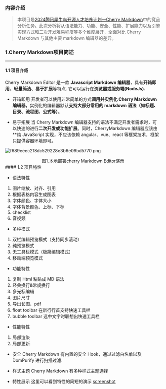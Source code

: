 
### 内容介绍

> 本项目是[2024腾讯犀牛鸟开源人才培养计划—Cherry Markdown](https://github.com/Tencent/OpenSourceTalent/issues/41)中的竞品分析任务。此次分析将从语法能力、功能、安全、性能、扩展能力以及引擎实现方式和二次开发难易程度等多个维度展开，全面对比 Cherry Markdown 与其他主要 markdown 编辑器的差异。


### 1.Cherry Markdown项目简述
---
#### 1.1 项目介绍

Cherry Markdown Editor 是一款 **Javascript Markdown 编辑器**，具有**开箱即用、轻量简洁、易于扩展**等特点. 它可以运行在**浏览器或服务端(NodeJs).**

- 开箱即用
开发者可以使用非常简单的方式**调用并实例化 Cherry Markdown 编辑器**，实例化的编辑器默认**支持大部分常用的 markdown 语法（如标题、目录、流程图、公式等）**。

- 易于拓展
当 Cherry Markdown 编辑器支持的语法不满足开发者需求时，可以快速的进行**二次开发或功能扩展**。同时，CherryMarkdown 编辑器应该由**纯 JavaScript 实现，不应该依赖 angular、vue、react 等框架技术，框架只提供容器环境即可。

![f689eeec218dc529228e3b6e09bd5770.png](https://ice.frostsky.com/2024/09/05/f689eeec218dc529228e3b6e09bd5770.png)
<center>图1.本地部署cherry Markdown Editor演示</center>
#### 1.2 项目特性

- 语法特性
1. 图片缩放、对齐、引用
2. 根据表格内容生成图表
3. 字体颜色、字体大小
4. 字体背景颜色、上标、下标
5. checklist
6. 音视频

- 多种模式
1. 双栏编辑预览模式（支持同步滚动）
2. 纯预览模式
3. 无工具栏模式（极简编辑模式）
4. 移动端预览模式

- 功能特性
1. 复制 Html 粘贴成 MD 语法
2. 经典换行&常规换行
3. 多光标编辑
4. 图片尺寸
5. 导出长图、pdf
6. float toolbar 在新行行首支持快速工具栏
7. bubble toolbar 选中文字时联想出快速工具栏

- 性能特性
1. 局部渲染
2. 局部更新

- 安全
Cherry Markdown 有内置的安全 Hook，通过过滤白名单以及 DomPurify 进行扫描过滤.

- 样式主题
Cherry Markdown 有多种样式主题选择

- 特性展示
这里可以看到特性的简短的演示 [screenshot](https://github.com/Tencent/cherry-markdown/wiki/%E7%89%B9%E6%80%A7%E5%B1%95%E7%A4%BA-features)
